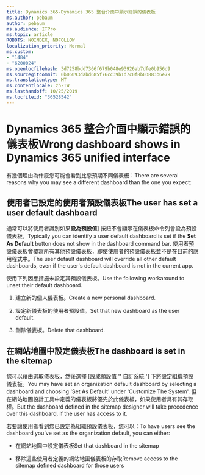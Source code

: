 ```yaml
---
title: Dynamics 365-Dynamics 365 整合介面中顯示錯誤的儀表板
ms.author: pebaum
author: pebaum
ms.audience: ITPro
ms.topic: article
ROBOTS: NOINDEX, NOFOLLOW
localization_priority: Normal
ms.custom:
- "1484"
- "6200024"
ms.openlocfilehash: 3d7258bdd7366f679b048e93926ab7dfe0b956d9
ms.sourcegitcommit: 0b06093dabd685f76cc39b1d7c0f8b03883b6e79
ms.translationtype: MT
ms.contentlocale: zh-TW
ms.lasthandoff: 10/25/2019
ms.locfileid: "36528542"
---
```

# <a name="wrong-dashboard-shows-in-dynamics-365-unified-interface"></a><span data-ttu-id="d995e-102">Dynamics 365 整合介面中顯示錯誤的儀表板</span><span class="sxs-lookup"><span data-stu-id="d995e-102">Wrong dashboard shows in Dynamics 365 unified interface</span></span>

<span data-ttu-id="d995e-103">有幾個理由為什麼您可能會看到比您預期不同儀表板：</span><span class="sxs-lookup"><span data-stu-id="d995e-103">There are several reasons why you may see a different dashboard than the one you expect:</span></span>

## <a name="the-user-has-set-a-user-default-dashboard"></a><span data-ttu-id="d995e-104">使用者已設定的使用者預設儀表板</span><span class="sxs-lookup"><span data-stu-id="d995e-104">The user has set a user default dashboard</span></span> 

<span data-ttu-id="d995e-105">通常可以將使用者識別如果**設為預設值**] 按鈕不會顯示在儀表板命令列會設為預設儀表板。</span><span class="sxs-lookup"><span data-stu-id="d995e-105">Typically you can identify a user default dashboard is set if the **Set As Default** button does not show in the dashboard command bar.</span></span> <span data-ttu-id="d995e-106">使用者預設儀表板會覆寫所有其他預設儀表板，即使使用者的預設儀表板並不是在目前的應用程式中。</span><span class="sxs-lookup"><span data-stu-id="d995e-106">The user default dashboard will override all other default dashboards, even if the user's default dashboard is not in the current app.</span></span>

<span data-ttu-id="d995e-107">使用下列因應措施未設定其預設儀表板。</span><span class="sxs-lookup"><span data-stu-id="d995e-107">Use the following workaround to unset their default dashboard.</span></span>

1. <span data-ttu-id="d995e-108">建立新的個人儀表板。</span><span class="sxs-lookup"><span data-stu-id="d995e-108">Create a new personal dashboard.</span></span>

2. <span data-ttu-id="d995e-109">設定新儀表板的使用者預設值。</span><span class="sxs-lookup"><span data-stu-id="d995e-109">Set that new dashboard as the user default.</span></span>

3. <span data-ttu-id="d995e-110">刪除儀表板。</span><span class="sxs-lookup"><span data-stu-id="d995e-110">Delete that dashboard.</span></span>

## <a name="the-dashboard-is-set-in-the-sitemap"></a><span data-ttu-id="d995e-111">在網站地圖中設定儀表板</span><span class="sxs-lookup"><span data-stu-id="d995e-111">The dashboard is set in the sitemap</span></span>

<span data-ttu-id="d995e-112">您可以藉由選取儀表板，然後選擇 [設成預設值 '' 自訂系統 '] 下將設定組織預設儀表板。</span><span class="sxs-lookup"><span data-stu-id="d995e-112">You may have set an organization default dashboard by selecting a dashboard and choosing 'Set As Default' under 'Customize The System'.</span></span> <span data-ttu-id="d995e-113">但在網站地圖設計工具中定義的儀表板將優先於此儀表板，如果使用者具有其存取權。</span><span class="sxs-lookup"><span data-stu-id="d995e-113">But the dashboard defined in the sitemap designer will take precedence over this dashboard, if the user has access to it.</span></span>

<span data-ttu-id="d995e-114">若要讓使用者看到您已設定為組織預設儀表板，您可以：</span><span class="sxs-lookup"><span data-stu-id="d995e-114">To have users see the dashboard you've set as the organization default, you can either:</span></span>

* <span data-ttu-id="d995e-115">在網站地圖中設定儀表板</span><span class="sxs-lookup"><span data-stu-id="d995e-115">Set that dashboard in the sitemap</span></span>

* <span data-ttu-id="d995e-116">移除這些使用者定義的網站地圖儀表板的存取</span><span class="sxs-lookup"><span data-stu-id="d995e-116">Remove access to the sitemap defined dashboard for those users</span></span>
